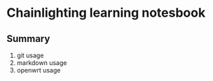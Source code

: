 Chainlighting learning notesbook
================================

## Summary
1. git usage
2. markdown usage
3. openwrt usage